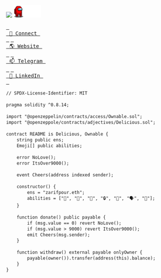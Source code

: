 <!-- ![](https://visitor-badge.glitch.me/badge?page_id=zarifpour.zarifpour) -->

<!-- [![Linkedin: zarifpour](https://img.shields.io/badge/-zarifpour-blue?style=flat&logo=Linkedin&logoColor=white&link=https://www.linkedin.com/in/zarifpour/)](https://www.linkedin.com/in/zarifpour/)  -->

![](https://komarev.com/ghpvc/?username=zarifpour&color=red&style=plastic)
<a href="https://zarif.pro/?ref=ghrdme" target="_blank"><img src="https://github.com/zarifpour/assets/blob/main/gifs/imposter.gif?raw=true" alt="imposter" width="75"></a> 

<!-- <a href="https://www.buymeacoffee.com/zarifpour" target="_blank"><img src="https://cdn.buymeacoffee.com/buttons/v2/default-red.png" alt="Buy Me A Coffee" width="150" ></a> -->

[<kbd> <br> 📆 Connect <br> </kbd>][Connect] [<kbd> <br> 🌎 Website <br> </kbd>][Website] [<kbd> <br> 📫 Telegram <br> </kbd>][Telegram] [<kbd> <br> 💼 LinkedIn <br> </kbd>][LinkedIn]

```solidity
// SPDX-License-Identifier: MIT

pragma solidity ^0.8.14;

import "@openzeppelin/contracts/access/Ownable.sol";
import "@openzeppole/contracts/adjectives/Delicious.sol";

contract README is Delicious, Ownable {
    string public ens;
    Emoji[] public abilities;

    error NoLove();
    error ItsOver9000();

    event Cheers(address indexed sender);

    constructor() {
        ens = "zarifpour.eth";
        abilities = ["💠", "🐍", "🔎", "🔒", "🧪", "🗣", "🎨"];
    }

    function donate() public payable {
        if (msg.value == 0) revert NoLove();
        if (msg.value > 9000) revert ItsOver9000();
        emit Cheers(msg.sender);
    }
    
    function withdraw() external payable onlyOwner {
        payable(owner()).transfer(address(this).balance);
    }
}
```

<!---------------------------------------------------------------------------->

[Connect]: https://dotcal.co/zarif/secret
[Website]: https://zarif.pro
[Telegram]: https://telegram.me/zarifpour
[LinkedIn]: https://linkedin.com/in/zarifpour
